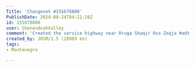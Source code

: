 ```yaml
---
Title: 'Changeset #155678800'
PublishDate: 2024-08-24T04:21:26Z
id: 155678800
user: ShenandoahValley
comment: 'Created the service highway near Rruga Shaqir Oso Zeqja #adt'
created_by: JOSM/1.5 (18969 en)
tags:
- Montenegro

---
```

